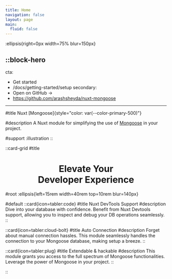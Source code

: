 ```yaml
---
title: Home
navigation: false
layout: page
main:
  fluid: false
---
```


:ellipsis{right=0px width=75% blur=150px}

::block-hero
---
cta:
  - Get started
  - /docs/getting-started/setup
secondary:
  - Open on GitHub →
  - https://github.com/arashsheyda/nuxt-mongoose
---

#title
Nuxt [Mongoose]{style="color: var(--color-primary-500)"}

#description
A Nuxt module for simplifying the use of [Mongoose](https://mongoosejs.com/) in your project.

#support
  :illustration
::

::card-grid
#title
<h1 class="center">Elevate Your <br/> <span class=highlight> Developer Experience</span></h1>

#root
:ellipsis{left=15rem width=40rem top=10rem blur=140px}

#default
  ::card{icon=tabler:code}
  #title
  Nuxt DevTools Support
  #description
  Dive into your database with confidence. Benefit from Nuxt Devtools support, allowing you to inspect and debug your DB operations seamlessly.
  ::

  ::card{icon=tabler:cloud-bolt}
  #title
  Auto Connection
  #description
  Forget about manual connection hassles. This module seamlessly handles the connection to your Mongoose database, making setup a breeze.
  ::

  ::card{icon=tabler:plug}
  #title
  Extendable & hackable
  #description
  This module grants you access to the full spectrum of Mongoose functionalities. Leverage the power of Mongoose in your project.
  ::

::

<style>
  .highlight {
    color: var(--color-primary-500);
  }

  .center {
    text-align: center;
  }
  .card svg {
    height: 3rem!important;
    width: 3rem!important;
  }
  .support {
    display: flex;
    justify-content: center;
  }
</style>
